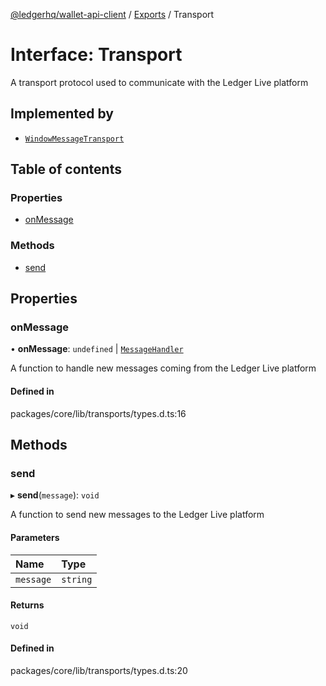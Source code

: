 [@ledgerhq/wallet-api-client](../README.md) / [Exports](../modules.md) / Transport

# Interface: Transport

A transport protocol used to communicate with the Ledger Live platform

## Implemented by

- [`WindowMessageTransport`](../classes/WindowMessageTransport.md)

## Table of contents

### Properties

- [onMessage](Transport.md#onmessage)

### Methods

- [send](Transport.md#send)

## Properties

### onMessage

• **onMessage**: `undefined` \| [`MessageHandler`](../modules.md#messagehandler)

A function to handle new messages coming from the Ledger Live platform

#### Defined in

packages/core/lib/transports/types.d.ts:16

## Methods

### send

▸ **send**(`message`): `void`

A function to send new messages to the Ledger Live platform

#### Parameters

| Name | Type |
| :------ | :------ |
| `message` | `string` |

#### Returns

`void`

#### Defined in

packages/core/lib/transports/types.d.ts:20

